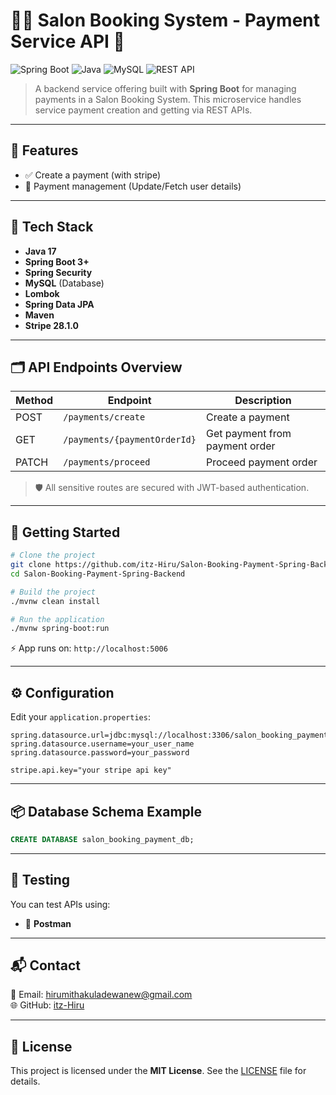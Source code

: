 
# 💇‍♀️ Salon Booking System - Payment Service API 💼

![Spring Boot](https://img.shields.io/badge/Spring_Boot-6DB33F?style=for-the-badge&logo=spring-boot&logoColor=white)
![Java](https://img.shields.io/badge/Java-ED8B00?style=for-the-badge&logo=java&logoColor=white)
![MySQL](https://img.shields.io/badge/MySQL-00758F?style=for-the-badge&logo=mysql&logoColor=white)
![REST API](https://img.shields.io/badge/REST%20API-005571?style=for-the-badge&logo=protocols&logoColor=white)

> A backend service offering built with **Spring Boot** for managing payments in a Salon Booking System. This microservice handles service payment creation and getting via REST APIs.

---

## 🚀 Features

- ✅ Create a payment (with stripe)
- 🧑 Payment management (Update/Fetch user details)

---

## 🧰 Tech Stack

- **Java 17**
- **Spring Boot 3+**
- **Spring Security**
- **MySQL** (Database)
- **Lombok**
- **Spring Data JPA**
- **Maven**
- **Stripe 28.1.0**

---

## 🗂️ API Endpoints Overview

| Method | Endpoint                                | Description                     |
|--------|-----------------------------------------|---------------------------------|
| POST   | `/payments/create`                      | Create a payment                |
| GET    | `/payments/{paymentOrderId}`            | Get payment from payment order  |
| PATCH  | `/payments/proceed`                     | Proceed payment order           |

> 🛡️ All sensitive routes are secured with JWT-based authentication.

---

## 🏁 Getting Started

```bash
# Clone the project
git clone https://github.com/itz-Hiru/Salon-Booking-Payment-Spring-Backend.git
cd Salon-Booking-Payment-Spring-Backend

# Build the project
./mvnw clean install

# Run the application
./mvnw spring-boot:run
```

⚡ App runs on: `http://localhost:5006`

---

## ⚙️ Configuration

Edit your `application.properties`:

```properties
spring.datasource.url=jdbc:mysql://localhost:3306/salon_booking_payment_db
spring.datasource.username=your_user_name
spring.datasource.password=your_password

stripe.api.key="your stripe api key"
```

---

## 📦 Database Schema Example

```sql
CREATE DATABASE salon_booking_payment_db;
```

---

## 🧪 Testing

You can test APIs using:
- 🧪 **Postman**

---

## 📬 Contact

📧 Email: hirumithakuladewanew@gmail.com  
🌐 GitHub: [itz-Hiru](https://github.com/itz-Hiru)

---

## 📄 License

This project is licensed under the **MIT License**. See the [LICENSE](./LICENSE) file for details.

